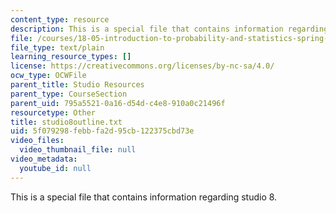 ```yaml
---
content_type: resource
description: This is a special file that contains information regarding studio 8.
file: /courses/18-05-introduction-to-probability-and-statistics-spring-2014/5f079298febbfa2d95cb122375cbd73e_studio8outline.txt
file_type: text/plain
learning_resource_types: []
license: https://creativecommons.org/licenses/by-nc-sa/4.0/
ocw_type: OCWFile
parent_title: Studio Resources
parent_type: CourseSection
parent_uid: 795a5521-0a16-d54d-c4e8-910a0c21496f
resourcetype: Other
title: studio8outline.txt
uid: 5f079298-febb-fa2d-95cb-122375cbd73e
video_files:
  video_thumbnail_file: null
video_metadata:
  youtube_id: null
---
```

This is a special file that contains information regarding studio 8.